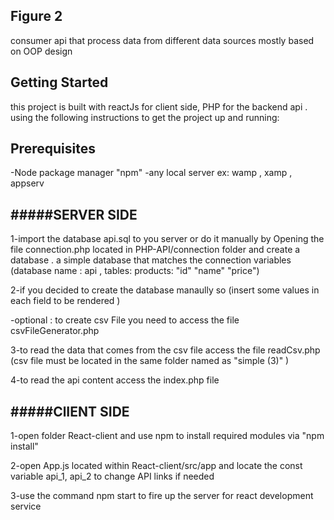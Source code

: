 Figure 2
--------------------
 consumer api that process data from different data sources mostly based on OOP design

Getting Started
--------------------
 this project is built with reactJs for client side, PHP for the backend api . using the following instructions to get the project up and running:
 
Prerequisites
--------------------
-Node package manager "npm"
-any local server ex: wamp , xamp , appserv

#####SERVER SIDE 
--------------------
  1-import the database api.sql to you server or do it manually by Opening the file connection.php located in PHP-API/connection folder and create a database . a simple database that matches the connection variables (database name : api , tables: products: "id" "name" "price")
 
  2-if you decided to create the database manaully so (insert some values in each field to be rendered )
 
-optional : to create csv File you need to access the file csvFileGenerator.php 
 
  3-to read the data that comes from the csv file access the file readCsv.php (csv file must be located in the same folder named as "simple (3)" )
 
  4-to read the api content access the index.php file 
  
  
#####ClIENT SIDE 
--------------------
   1-open folder React-client and use npm to install required modules via "npm install"
   
   2-open App.js located within React-client/src/app and locate the const variable api_1, api_2 to change API links if needed 
   
   3-use the command npm start to fire up the server for react development service
   
   
